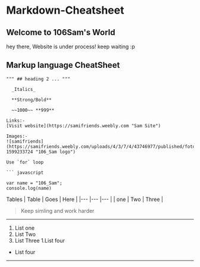 # Markdown-Cheatsheet

## Welcome to 106Sam's World

hey there, Website is under process! 
keep waiting :p

## Markup language CheatSheet

``` """ # heading 1 """
""" ## heading 2 ... """
 
  _Italics_ 
 
  **Strong/Bold**
 
  ~~1000~~ **999**

Links:-
[Visit website](https://samifriends.weebly.com "Sam Site")

Images:-
![samifriends](https://samifriends.weebly.com/uploads/4/3/7/4/43746977/published/fotojet1.jpg?1599233724 "106_Sam logo")

Use `for` loop

``` javascript 

var name = "106_Sam";
console.log(name)

```
Tables
| Table | Goes | Here |
|--- |--- |--- |
| one | Two | Three |

>Keep simling and work harder

---
1. List one 
1. List Two 
1. List Three 
   1.List four 

- List four 
***
